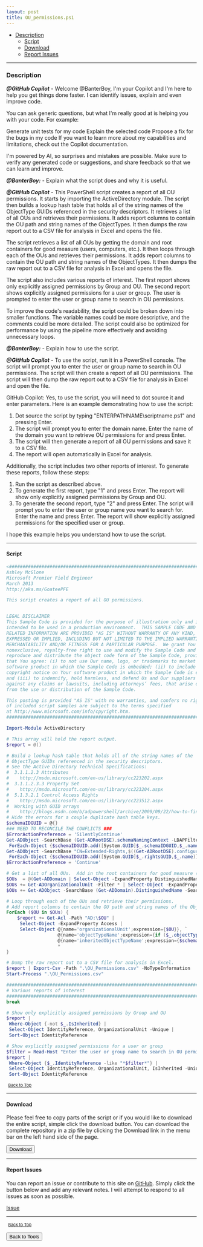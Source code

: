 ```yaml
---
layout: post
title: OU_permissions.ps1
---
```


- [Description](#description)
  - [Script](#script)
  - [Download](#download)
  - [Report Issues](#report-issues)

---

### Description

**_@GitHub Copilot_** - Welcome @BanterBoy, I'm your Copilot and I'm here to help you get things done faster. I can identify issues, explain and even improve code.

You can ask generic questions, but what I'm really good at is helping you with your code. For example:

Generate unit tests for my code
Explain the selected code
Propose a fix for the bugs in my code
If you want to learn more about my capabilities and limitations, check out the Copilot documentation.

I'm powered by AI, so surprises and mistakes are possible. Make sure to verify any generated code or suggestions, and share feedback so that we can learn and improve.

**_@BanterBoy:_** - Explain what the script does and why it is useful.

**_@GitHub Copilot_** - This PowerShell script creates a report of all OU permissions. It starts by importing the ActiveDirectory module. The script then builds a lookup hash table that holds all of the string names of the ObjectType GUIDs referenced in the security descriptors. It retrieves a list of all OUs and retrieves their permissions. It adds report columns to contain the OU path and string names of the ObjectTypes. It then dumps the raw report out to a CSV file for analysis in Excel and opens the file.

The script retrieves a list of all OUs by getting the domain and root containers for good measure (users, computers, etc.). It then loops through each of the OUs and retrieves their permissions. It adds report columns to contain the OU path and string names of the ObjectTypes. It then dumps the raw report out to a CSV file for analysis in Excel and opens the file.

The script also includes various reports of interest. The first report shows only explicitly assigned permissions by Group and OU. The second report shows explicitly assigned permissions for a user or group. The user is prompted to enter the user or group name to search in OU permissions.

To improve the code's readability, the script could be broken down into smaller functions. The variable names could be more descriptive, and the comments could be more detailed. The script could also be optimized for performance by using the pipeline more effectively and avoiding unnecessary loops.

**_@BanterBoy:_** - Explain how to use the script.

**_@GitHub Copilot_** - To use the script, run it in a PowerShell console. The script will prompt you to enter the user or group name to search in OU permissions. The script will then create a report of all OU permissions. The script will then dump the raw report out to a CSV file for analysis in Excel and open the file.

GitHub Copilot: Yes, to use the script, you will need to dot source it and enter parameters. Here is an example demonstrating how to use the script:

1. Dot source the script by typing "ENTERPATHNAME\scriptname.ps1" and pressing Enter.
2. The script will prompt you to enter the domain name. Enter the name of the domain you want to retrieve OU permissions for and press Enter.
3. The script will then generate a report of all OU permissions and save it to a CSV file.
4. The report will open automatically in Excel for analysis.

Additionally, the script includes two other reports of interest. To generate these reports, follow these steps:

1. Run the script as described above.
2. To generate the first report, type "1" and press Enter. The report will show only explicitly assigned permissions by Group and OU.
3. To generate the second report, type "2" and press Enter. The script will prompt you to enter the user or group name you want to search for. Enter the name and press Enter. The report will show explicitly assigned permissions for the specified user or group.

I hope this example helps you understand how to use the script.

---

#### Script

```powershell
<##############################################################################
Ashley McGlone
Microsoft Premier Field Engineer
March 2013
http://aka.ms/GoateePFE

This script creates a report of all OU permissions.


LEGAL DISCLAIMER
This Sample Code is provided for the purpose of illustration only and is not
intended to be used in a production environment.  THIS SAMPLE CODE AND ANY
RELATED INFORMATION ARE PROVIDED "AS IS" WITHOUT WARRANTY OF ANY KIND, EITHER
EXPRESSED OR IMPLIED, INCLUDING BUT NOT LIMITED TO THE IMPLIED WARRANTIES OF
MERCHANTABILITY AND/OR FITNESS FOR A PARTICULAR PURPOSE.  We grant You a
nonexclusive, royalty-free right to use and modify the Sample Code and to
reproduce and distribute the object code form of the Sample Code, provided
that You agree: (i) to not use Our name, logo, or trademarks to market Your
software product in which the Sample Code is embedded; (ii) to include a valid
copyright notice on Your software product in which the Sample Code is embedded;
and (iii) to indemnify, hold harmless, and defend Us and Our suppliers from and
against any claims or lawsuits, including attorneys’ fees, that arise or result
from the use or distribution of the Sample Code.

This posting is provided "AS IS" with no warranties, and confers no rights. Use
of included script samples are subject to the terms specified
at http://www.microsoft.com/info/cpyright.htm.
##############################################################################>

Import-Module ActiveDirectory

# This array will hold the report output.
$report = @()

# Build a lookup hash table that holds all of the string names of the
# ObjectType GUIDs referenced in the security descriptors.
# See the Active Directory Technical Specifications:
#  3.1.1.2.3 Attributes
#    http://msdn.microsoft.com/en-us/library/cc223202.aspx
#  3.1.1.2.3.3 Property Set
#    http://msdn.microsoft.com/en-us/library/cc223204.aspx
#  5.1.3.2.1 Control Access Rights
#    http://msdn.microsoft.com/en-us/library/cc223512.aspx
#  Working with GUID arrays
#    http://blogs.msdn.com/b/adpowershell/archive/2009/09/22/how-to-find-extended-rights-that-apply-to-a-schema-class-object.aspx
# Hide the errors for a couple duplicate hash table keys.
$schemaIDGUID = @{}
### NEED TO RECONCILE THE CONFLICTS ###
$ErrorActionPreference = 'SilentlyContinue'
Get-ADObject -SearchBase (Get-ADRootDSE).schemaNamingContext -LDAPFilter '(schemaIDGUID=*)' -Properties name, schemaIDGUID |
 ForEach-Object {$schemaIDGUID.add([System.GUID]$_.schemaIDGUID,$_.name)}
Get-ADObject -SearchBase "CN=Extended-Rights,$((Get-ADRootDSE).configurationNamingContext)" -LDAPFilter '(objectClass=controlAccessRight)' -Properties name, rightsGUID |
 ForEach-Object {$schemaIDGUID.add([System.GUID]$_.rightsGUID,$_.name)}
$ErrorActionPreference = 'Continue'

# Get a list of all OUs.  Add in the root containers for good measure (users, computers, etc.).
$OUs  = @(Get-ADDomain | Select-Object -ExpandProperty DistinguishedName)
$OUs += Get-ADOrganizationalUnit -Filter * | Select-Object -ExpandProperty DistinguishedName
$OUs += Get-ADObject -SearchBase (Get-ADDomain).DistinguishedName -SearchScope OneLevel -LDAPFilter '(objectClass=container)' | Select-Object -ExpandProperty DistinguishedName

# Loop through each of the OUs and retrieve their permissions.
# Add report columns to contain the OU path and string names of the ObjectTypes.
ForEach ($OU in $OUs) {
    $report += Get-Acl -Path "AD:\$OU" |
     Select-Object -ExpandProperty Access |
     Select-Object @{name='organizationalUnit';expression={$OU}}, `
                   @{name='objectTypeName';expression={if ($_.objectType.ToString() -eq '00000000-0000-0000-0000-000000000000') {'All'} Else {$schemaIDGUID.Item($_.objectType)}}}, `
                   @{name='inheritedObjectTypeName';expression={$schemaIDGUID.Item($_.inheritedObjectType)}}, `
                   *
}

# Dump the raw report out to a CSV file for analysis in Excel.
$report | Export-Csv -Path ".\OU_Permissions.csv" -NoTypeInformation
Start-Process ".\OU_Permissions.csv"

###############################################################################
# Various reports of interest
###############################################################################
break

# Show only explicitly assigned permissions by Group and OU
$report |
 Where-Object {-not $_.IsInherited} |
 Select-Object IdentityReference, OrganizationalUnit -Unique |
 Sort-Object IdentityReference

# Show explicitly assigned permissions for a user or group
$filter = Read-Host "Enter the user or group name to search in OU permissions"
$report |
 Where-Object {$_.IdentityReference -like "*$filter*"} |
 Select-Object IdentityReference, OrganizationalUnit, IsInherited -Unique |
 Sort-Object IdentityReference
```

<span style="font-size:11px;"><a href="#"><i class="fas fa-caret-up" aria-hidden="true" style="color: white; margin-right:5px;"></i>Back to Top</a></span>

---

#### Download

Please feel free to copy parts of the script or if you would like to download the entire script, simple click the download button. You can download the complete repository in a zip file by clicking the Download link in the menu bar on the left hand side of the page.

<button class="btn" type="submit" onclick="window.open('/PowerShell/tools/OU_permissions.ps1')">
    <i class="fa fa-cloud-download-alt">
    </i>
        Download
</button>

---

#### Report Issues

You can report an issue or contribute to this site on <a href="https://github.com/BanterBoy/scripts-blog/issues">GitHub</a>. Simply click the button below and add any relevant notes. I will attempt to respond to all issues as soon as possible.

<!-- Place this tag where you want the button to render. -->

<a class="github-button" href="https://github.com/BanterBoy/scripts-blog/issues/new?title=OU_permissions.ps1&body=There is a problem with this function. Please find details below." data-show-count="true" aria-label="Issue BanterBoy/scripts-blog on GitHub">Issue</a>

---

<span style="font-size:11px;"><a href="#"><i class="fas fa-caret-up" aria-hidden="true" style="color: white; margin-right:5px;"></i>Back to Top</a></span>

<a href="/menu/_pages/tools.html">
    <button class="btn">
        <i class='fas fa-reply'>
        </i>
            Back to Tools
    </button>
</a>

[1]: http://ecotrust-canada.github.io/markdown-toc
[2]: https://github.com/googlearchive/code-prettify

```

```

